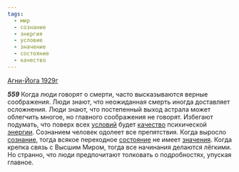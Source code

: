 ```yaml
---
tags:
  - мир
  - сознание
  - энергия
  - условие
  - значение
  - состояние
  - качество
---
```


[Агни-Йога 1929г](https://127.0.0.1:4002/agni/1929)

___559___
Когда люди говорят о смерти, часто высказываются верные соображения. Люди знают, что неожиданная смерть иногда доставляет осложнения. Люди знают, что постепенный выход астрала может облегчить многое, но главного соображения не говорят. Избегают подумать, что поверх всех [условий](../../../tags/#условие) будет [качество](../../../tags/#качество) психической [энергии](../../../tags/#энергия). Сознанием человек одолеет все препятствия. Когда выросло [сознание](../../../tags/#сознание), тогда всякое переходное [состояние](../../../tags/#состояние) не имеет [значения](../../../tags/#значение). Когда крепка связь с Высшим Миром, тогда все начинания делаются лёгкими. Но странно, что люди предпочитают толковать о подробностях, упуская главное.